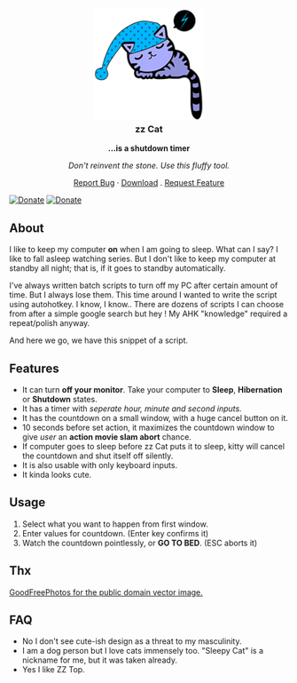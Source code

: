 <!-- PROJECT LOGO -->
<div align="center">
<a href="https://github.com/shotwn/ZZ-Cat/"  >
<img src="bg.png" alt="Logo" width="200" height="200" style="margin-bottom:-20px" />
</a>
<h3 align="center">zz Cat</h3>

**...is a shutdown timer**

*Don't reinvent the stone. Use this fluffy tool.*

<a href="https://github.com/shotwn/ZZ-Cat/issues">Report Bug</a>
·
<a href="https://github.com/shotwn/ZZ-Cat/releases/latest/download/zz-cat.zip">Download</a>
.
<a href="https://github.com/shotwn/ZZ-Cat/issues">Request Feature</a>

</div>

[![Donate](https://img.shields.io/badge/Donate-Bitcoin-blue)](https://commerce.coinbase.com/checkout/e7c6e558-6a4b-4731-a5f0-87e1efd7b986)
[![Donate](https://img.shields.io/badge/Support-Patreon-blue)](https://www.patreon.com/shotwn)

## About
I like to keep my computer **on** when I am going to sleep. What can I say? I like to fall asleep watching series.
But I don't like to keep my computer at standby all night; that is, if it goes to standby automatically.

I've always written batch scripts to turn off my PC after certain amount of time. 
But I always lose them. This time around I wanted to write the script using autohotkey. 
I know, I know.. There are dozens of scripts I can choose from after a simple google search but hey ! My AHK "knowledge" required a repeat/polish anyway.

And here we go, we have this snippet of a script.

## Features
- It can turn **off your monitor**. Take your computer to **Sleep**, **Hibernation** or **Shutdown** states.
- It has a timer with *seperate hour, minute and second inputs.*
- It has the countdown on a small window, with a huge cancel button on it.
- 10 seconds before set action, it maximizes the countdown window to give *user* an **action movie slam abort** chance.
- If computer goes to sleep before zz Cat puts it to sleep, kitty will cancel the countdown and shut itself off silently.
- It is also usable with only keyboard inputs.
- It kinda looks cute.

## Usage
1. Select what you want to happen from first window.
2. Enter values for countdown. (Enter key confirms it)
3. Watch the countdown pointlessly, or **GO TO BED**. (ESC aborts it)

## Thx
[GoodFreePhotos for the public domain vector image.](https://www.goodfreephotos.com/vector-images/sleeping-kitty-vector-clipart.png.php)

## FAQ
* No I don't see cute-ish design as a threat to my masculinity.
* I am a dog person but I love cats immensely too. "Sleepy Cat" is a nickname for me, but it was taken already.
* Yes I like ZZ Top.
